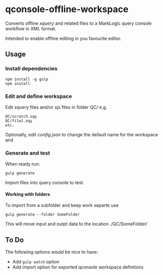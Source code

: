 # qconsole-offline-workspace

Converts offline *xquery* and related files to a MarkLogic query console workflow in XML format. 

Intended to enable offline editing in you favourite editor.

## Usage
### Install dependencies

    npm install -g gulp
    npm install
    
### Edit and define workspace    
  
  Edit xquery files and/or sjs files in folder QC/
  e.g.
    
    QC/scratch.xqy
    QC/file1.xqy
    etc.
 
  Optionally, edit *config.json* to change the default name for the workspace and  
  
### Generate and test  
  When ready run:

    gulp generate
    
  Import files into query console to test.
  
#### Working with folders

  To import from a subfolder and keep work separte use

    gulp generate --folder SomeFolder

  This will move input and outpt data to the location ./QC/SomeFolder/

## To Do 

The following options would be nice to have:

* Add ```gulp watch``` option
* Add import option for exported qconsole workspace defintions

